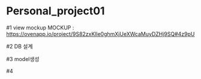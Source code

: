 # Personal_project01

#1 view mockup
MOCKUP : https://ovenapp.io/project/9S82zxKlle0ghmXjUeXWcaMuyDZHj9SQ#4z9pU

#2 DB 설계

#3 model생성

#4 
